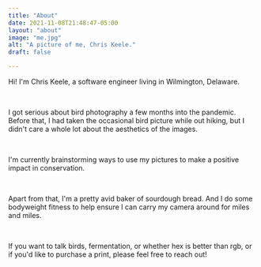 ```yaml
---
title: "About"
date: 2021-11-08T21:48:47-05:00
layout: "about"
image: "me.jpg"
alt: "A picture of me, Chris Keele."
draft: false

---
```


Hi! I'm Chris Keele, a software engineer living in Wilmington, Delaware.

<br>

I got serious about bird photography a few months into the pandemic. Before that, I had taken the occasional bird picture while out hiking, but I didn't care a whole lot about the aesthetics of the images.

<br>

I'm currently brainstorming ways to use my pictures to make a positive impact in conservation.

<br>

Apart from that, I'm a pretty avid baker of sourdough bread. And I do some bodyweight fitness to help ensure I can carry my camera around for miles and miles.

<br>

If you want to talk birds, fermentation, or whether hex is better than rgb, or if you'd like to purchase a print, please feel free to reach out!